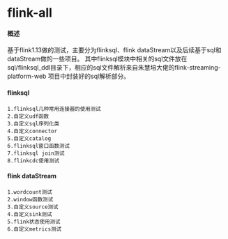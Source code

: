 # flink-all

#### 概述
基于flink1.13做的测试，主要分为flinksql、flink dataStream以及后续基于sql和dataStream做的一些项目。
其中flinksql模块中相关的sql文件放在sql/flinksql_ddl目录下，相应的sql文件解析来自朱慧培大佬的flink-streaming-platform-web
项目中封装好的sql解析部分。

#### flinksql
```
1.flinksql几种常用连接器的使用测试
2.自定义udf函数
3.自定义sql序列化类
4.自定义connector
5.自定义catalog
6.flinksql窗口函数测试
7.flinksql join测试
8.flinkcdc使用测试
```

#### flink dataStream
```
1.wordcount测试
2.window函数测试
3.自定义source测试
4.自定义sink测试
5.flink状态使用测试
6.自定义metrics测试
```
